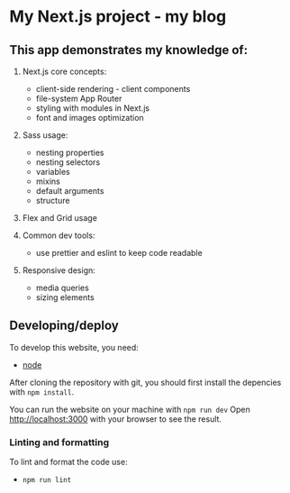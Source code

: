 # My Next.js project - my blog

## This app demonstrates my knowledge of:

1. Next.js core concepts:

   - client-side rendering - client components
   - file-system App Router
   - styling with modules in Next.js
   - font and images optimization

2. Sass usage:

   - nesting properties
   - nesting selectors
   - variables
   - mixins
   - default arguments
   - structure

3. Flex and Grid usage

4. Common dev tools:

   - use prettier and eslint to keep code readable

5. Responsive design:
   - media queries
   - sizing elements

## Developing/deploy

To develop this website, you need:

- [node](https://nodejs.org/en)

After cloning the repository with git, you should first install the depencies with `npm install`.

You can run the website on your machine with `npm run dev`
Open [http://localhost:3000](http://localhost:3000) with your browser to see the result.

### Linting and formatting

To lint and format the code use:

- `npm run lint`

